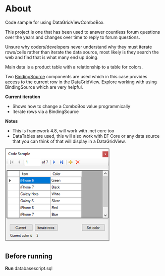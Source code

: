 ﻿# About

Code sample for using DataGridViewComboBox.

This project is one that has been used to answer countless forum questions over the years and changes over time to reply to forum questions.

Unsure why coders/developers never understand why they must iterate rows/cells rather than iterate the data source, most likely is they search the web and find that is what many end up doing.

Main data is a product table with a relationship to a table for colors.


Two [BindingSource](https://docs.microsoft.com/en-us/dotnet/api/system.windows.forms.bindingsource?view=netframework-4.8) components are used which in this case provides access to the current row in the DataGridView. Explore working with using BindingSource which are very helpful.

**Current iteration**

- Shows how to change a ComboBox value programmically
- Iterate rows via a BindingSource

**Notes**

- This is framework 4.8, will work with .net core too
- DataTables are used, this will also work with EF Core or any data source that you can think of that will display in a DataGridView.

![image](assets/figure2.png)

## Before running

**Run** databasescript.sql

